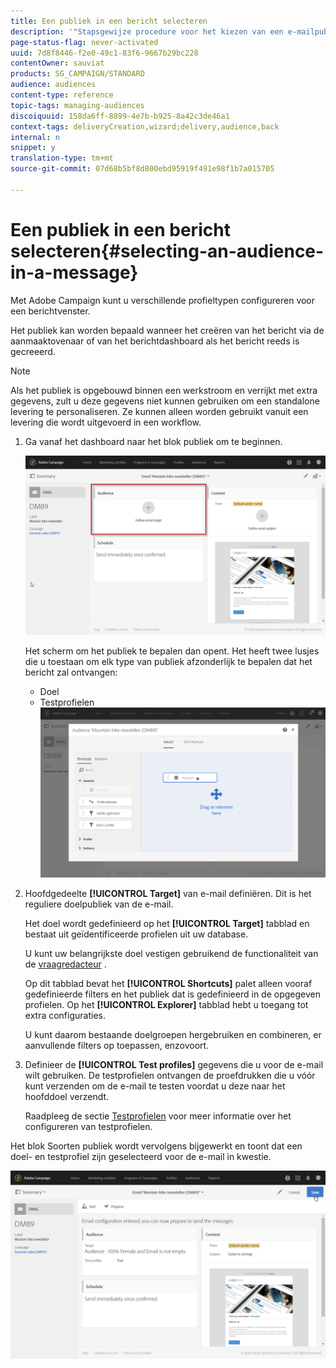 ```yaml
---
title: Een publiek in een bericht selecteren
description: '"Stapsgewijze procedure voor het kiezen van een e-mailpubliek: belangrijkste doelpopulatie en testprofielen."'
page-status-flag: never-activated
uuid: 7d8f8446-f2e0-49c1-83f6-9667b29bc228
contentOwner: sauviat
products: SG_CAMPAIGN/STANDARD
audience: audiences
content-type: reference
topic-tags: managing-audiences
discoiquuid: 158da6ff-8899-4e7b-b925-8a42c3de46a1
context-tags: deliveryCreation,wizard;delivery,audience,back
internal: n
snippet: y
translation-type: tm+mt
source-git-commit: 07d68b5bf8d800ebd95919f491e98f1b7a015705

---
```



# Een publiek in een bericht selecteren{#selecting-an-audience-in-a-message}

Met Adobe Campaign kunt u verschillende profieltypen configureren voor een berichtvenster.

Het publiek kan worden bepaald wanneer het creëren van het bericht via de aanmaaktovenaar of van het berichtdashboard als het bericht reeds is gecreeerd.

>[!NOTE]
>
>Als het publiek is opgebouwd binnen een werkstroom en verrijkt met extra gegevens, zult u deze gegevens niet kunnen gebruiken om een standalone levering te personaliseren. Ze kunnen alleen worden gebruikt vanuit een levering die wordt uitgevoerd in een workflow.

1. Ga vanaf het dashboard naar het blok publiek om te beginnen.

   ![](assets/delivery_audience_definition_1.png)

   Het scherm om het publiek te bepalen dan opent. Het heeft twee lusjes die u toestaan om elk type van publiek afzonderlijk te bepalen dat het bericht zal ontvangen:

   * Doel
   * Testprofielen
   ![](assets/delivery_audience_definition_2.png)

1. Hoofdgedeelte **[!UICONTROL Target]** van e-mail definiëren. Dit is het reguliere doelpubliek van de e-mail.

   Het doel wordt gedefinieerd op het **[!UICONTROL Target]** tabblad en bestaat uit geïdentificeerde profielen uit uw database.

   U kunt uw belangrijkste doel vestigen gebruikend de functionaliteit van de [vraagredacteur](../../automating/using/editing-queries.md#creating-queries) .

   Op dit tabblad bevat het **[!UICONTROL Shortcuts]** palet alleen vooraf gedefinieerde filters en het publiek dat is gedefinieerd in de opgegeven profielen. Op het **[!UICONTROL Explorer]** tabblad hebt u toegang tot extra configuraties.

   U kunt daarom bestaande doelgroepen hergebruiken en combineren, er aanvullende filters op toepassen, enzovoort.

1. Definieer de **[!UICONTROL Test profiles]** gegevens die u voor de e-mail wilt gebruiken. De testprofielen ontvangen de proefdrukken die u vóór kunt verzenden om de e-mail te testen voordat u deze naar het hoofddoel verzendt.

   Raadpleeg de sectie [Testprofielen](../../audiences/using/managing-test-profiles.md) voor meer informatie over het configureren van testprofielen.

Het blok Soorten publiek wordt vervolgens bijgewerkt en toont dat een doel- en testprofiel zijn geselecteerd voor de e-mail in kwestie.

![](assets/delivery_audience_definition_3.png)

